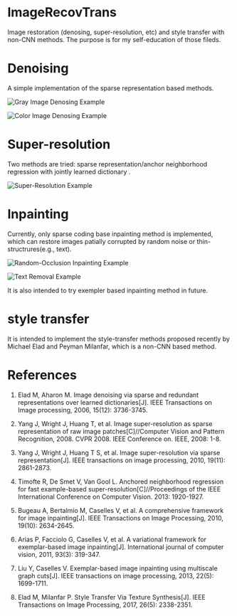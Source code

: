 # ImageRecovTrans

Image restoration (denosing, super-resolution, etc) and style transfer with non-CNN methods. The purpose is for my self-education of those fileds.

# Denoising

A simple implementation of the sparse representation based methods.

![Gray Image Denosing Example](https://github.com/galad-loth/ImageRecovTrans/blob/master/data/Gray%20Denoising%20Result.png)

![Color Image Denosing Example](https://github.com/galad-loth/ImageRecovTrans/blob/master/data/Color%20Denoising%20Result.png)

# Super-resolution

Two methods are tried: sparse representation/anchor neighborhood regression with jointly learned dictionary .

![Super-Resolution Example](https://github.com/galad-loth/ImageRecovTrans/blob/master/data/Super-resolution%20result.png)

# Inpainting
Currently, only sparse coding base inpainting method is implemented, which can restore images patially corrupted by random noise or thin-structrures(e.g., text).

![Random-Occlusion Inpainting Example](https://github.com/galad-loth/ImageRecovTrans/blob/master/data/Inpainting%20Result-Random%20Occlusion%20.png)

![Text Removal Example](https://github.com/galad-loth/ImageRecovTrans/blob/master/data/Inpainting%20Result-Text%20Mask.png)

It is also intended to try exempler based inpainting method in future. 

# style transfer

It is intended to implement the style-transfer methods proposed recently by Michael Elad and Peyman Milanfar, which is a non-CNN based method.

# References

1. Elad M, Aharon M. Image denoising via sparse and redundant representations over learned dictionaries[J]. IEEE Transactions on Image processing, 2006, 15(12): 3736-3745.

2. Yang J, Wright J, Huang T, et al. Image super-resolution as sparse representation of raw image patches[C]//Computer Vision and Pattern Recognition, 2008. CVPR 2008. IEEE Conference on. IEEE, 2008: 1-8.

3. Yang J, Wright J, Huang T S, et al. Image super-resolution via sparse representation[J]. IEEE transactions on image processing, 2010, 19(11): 2861-2873.

4. Timofte R, De Smet V, Van Gool L. Anchored neighborhood regression for fast example-based super-resolution[C]//Proceedings of the IEEE International Conference on Computer Vision. 2013: 1920-1927.

5. Bugeau A, Bertalmío M, Caselles V, et al. A comprehensive framework for image inpainting[J]. IEEE Transactions on Image Processing, 2010, 19(10): 2634-2645.

6. Arias P, Facciolo G, Caselles V, et al. A variational framework for exemplar-based image inpainting[J]. International journal of computer vision, 2011, 93(3): 319-347.

7. Liu Y, Caselles V. Exemplar-based image inpainting using multiscale graph cuts[J]. IEEE transactions on image processing, 2013, 22(5): 1699-1711.

8. Elad M, Milanfar P. Style Transfer Via Texture Synthesis[J]. IEEE Transactions on Image Processing, 2017, 26(5): 2338-2351.
